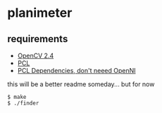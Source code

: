 # planimeter

## requirements
* [OpenCV 2.4](http://opencv.org/downloads.html)
* [PCL](https://github.com/PointCloudLibrary/pcl/releases)
* [PCL Dependencies, don't neeed OpenNI](http://pointclouds.org/downloads/macosx.html)

this will be a better readme someday... but for now

    $ make
    $ ./finder
